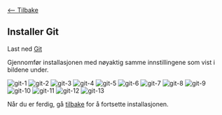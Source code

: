 [<-- Tilbake](../../README.md#installer-git)

## Installer Git

Last ned [Git](https://git-scm.com/downloads)

Gjennomfør installasjonen med nøyaktig samme innstillingene som vist i bildene under.

![git-1](assets/git-1.png)
![git-2](assets/git-2.png)
![git-3](assets/git-3.png)
![git-4](assets/git-4.png)
![git-5](assets/git-5.png)
![git-6](assets/git-6.png)
![git-7](assets/git-7.png)
![git-8](assets/git-8.png)
![git-9](assets/git-9.png)
![git-10](assets/git-10.png)
![git-11](assets/git-11.png)
![git-12](assets/git-12.png)
![git-13](assets/git-13.png)

Når du er ferdig, gå [tilbake](../../README.md#installer-git) for å fortsette installasjonen.
